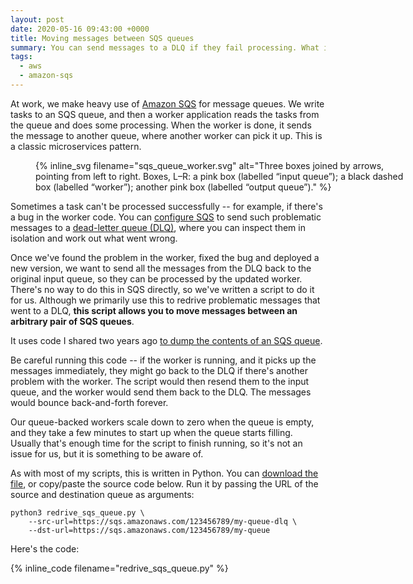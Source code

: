 ```yaml
---
layout: post
date: 2020-05-16 09:43:00 +0000
title: Moving messages between SQS queues
summary: You can send messages to a DLQ if they fail processing. What if you fix the bug, and you want to resend the failed messages?
tags:
  - aws
  - amazon-sqs
---
```


At work, we make heavy use of [Amazon SQS](https://en.wikipedia.org/wiki/Amazon_Simple_Queue_Service) for message queues.
We write tasks to an SQS queue, and then a worker application reads the tasks from the queue and does some processing.
When the worker is done, it sends the message to another queue, where another worker can pick it up.
This is a classic microservices pattern.

<figure style="width: 600px;">
  {%
    inline_svg
    filename="sqs_queue_worker.svg"
    alt="Three boxes joined by arrows, pointing from left to right. Boxes, L–R: a pink box (labelled “input queue”); a black dashed box (labelled “worker”); another pink box (labelled “output queue”)."
  %}
</figure>

Sometimes a task can't be processed successfully -- for example, if there's a bug in the worker code.
You can [configure SQS][sqs_dlq] to send such problematic messages to a [dead-letter queue (DLQ)][dlq], where you can inspect them in isolation and work out what went wrong.

[sqs_dlq]: https://docs.aws.amazon.com/AWSSimpleQueueService/latest/SQSDeveloperGuide/sqs-dead-letter-queues.html
[dlq]: https://en.wikipedia.org/wiki/Dead_letter_queue

Once we've found the problem in the worker, fixed the bug and deployed a new version, we want to send all the messages from the DLQ back to the original input queue, so they can be processed by the updated worker.
There's no way to do this in SQS directly, so we've written a script to do it for us.
Although we primarily use this to redrive problematic messages that went to a DLQ, **this script allows you to move messages between an arbitrary pair of SQS queues**.

It uses code I shared two years ago [to dump the contents of an SQS queue][dump_q].

[dump_q]: /2018/downloading-sqs-queues/
[send_message_batch]: https://boto3.amazonaws.com/v1/documentation/api/latest/reference/services/sqs.html?highlight=sqs#SQS.Client.send_message_batch
[fixed_chunks]: /2018/iterating-in-fixed-size-chunks/

Be careful running this code -- if the worker is running, and it picks up the messages immediately, they might go back to the DLQ if there's another problem with the worker.
The script would then resend them to the input queue, and the worker would send them back to the DLQ.
The messages would bounce back-and-forth forever.

Our queue-backed workers scale down to zero when the queue is empty, and they take a few minutes to start up when the queue starts filling.
Usually that's enough time for the script to finish running, so it's not an issue for us, but it is something to be aware of.

As with most of my scripts, this is written in Python.
You can [download the file](/files/2020/redrive_sqs_queue.py), or copy/paste the source code below.
Run it by passing the URL of the source and destination queue as arguments:

```
python3 redrive_sqs_queue.py \
    --src-url=https://sqs.amazonaws.com/123456789/my-queue-dlq \
    --dst-url=https://sqs.amazonaws.com/123456789/my-queue
```

Here's the code:

{% inline_code filename="redrive_sqs_queue.py" %}
